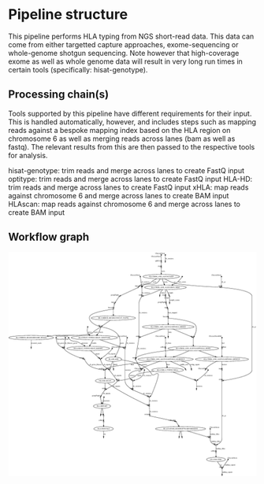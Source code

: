 # Pipeline structure

This pipeline performs HLA typing from NGS short-read data. This data can come from either targetted capture approaches, exome-sequencing or whole-genome shotgun sequencing. 
Note however that high-coverage exome as well as whole genome data will result in very long run times in certain tools (specifically: hisat-genotype). 

## Processing chain(s)

Tools supported by this pipeline have different requirements for their input. This is handled automatically, however, and includes steps such as mapping reads against a bespoke mapping index based on the HLA region on chromosome 6 
as well as merging reads across lanes (bam as well as fastq). The relevant results from this are then passed to the respective tools for analysis. 

hisat-genotype: trim reads and merge across lanes to create FastQ input
optitype: trim reads and merge across lanes to create FastQ input
HLA-HD: trim reads and merge across lanes to create FastQ input
xHLA: map reads against chromosome 6 and merge across lanes to create BAM input
HLAscan: map reads against chromosome 6 and merge across lanes to create BAM input

## Workflow graph

![](../images/pipeline_dag.png)

